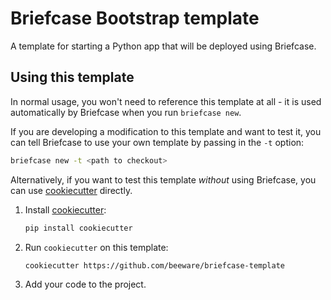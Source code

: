 # Briefcase Bootstrap template

A template for starting a Python app that will be deployed using
Briefcase.

## Using this template

In normal usage, you won't need to reference this template at all - it
is used automatically by Briefcase when you run `briefcase new`.

If you are developing a modification to this template and want to test
it, you can tell Briefcase to use your own template by passing in the
`-t` option:

```sh
briefcase new -t <path to checkout>
```

Alternatively, if you want to test this template *without* using
Briefcase, you can use
[cookiecutter](http://github.com/cookiecutter/cookiecutter) directly.

1.  Install [cookiecutter](http://github.com/cookiecutter/cookiecutter):
    ```sh
    pip install cookiecutter
    ```

2.  Run `cookiecutter` on this template:
    ```sh
    cookiecutter https://github.com/beeware/briefcase-template
    ```

3.  Add your code to the project.
